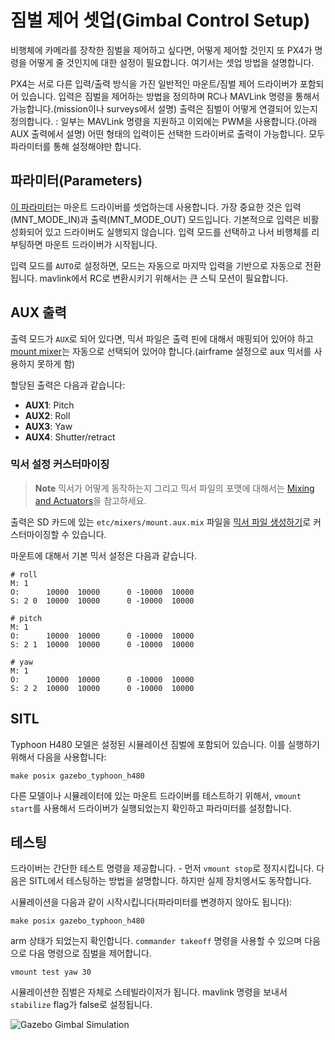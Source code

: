 # 짐벌 제어 셋업(Gimbal Control Setup)

비행체에 카메라를 장착한 짐벌을 제어하고 싶다면, 어떻게 제어할 것인지 또 PX4가 명령을 어떻게 줄 것인지에 대한 설정이 필요합니다. 여기서는 셋업 방법을 설명합니다.

PX4는 서로 다른 입력/출력 방식을 가진 일반적인 마운트/짐벌 제어 드라이버가 포함되어 있습니다. 입력은 짐벌을 제어하는 방법을 정의하며 RC나 MAVLink 명령을 통해서 가능합니다.(mission이나 surveys에서 설명) 출력은 짐벌이 어떻게 연결되어 있는지 정의합니다. : 일부는 MAVLink 명령을 지원하고 이외에는 PWM을 사용합니다.(아래 AUX 출력에서 설명) 어떤 형태의 입력이든 선택한 드라이버로 출력이 가능합니다. 모두 파라미터를 통해 설정해야만 합니다.

## 파라미터(Parameters)
[이 파라미터](../advanced/parameter_reference.md#mount)는 마운트 드라이버를 셋업하는데 사용합니다. 가장 중요한 것은 입력(MNT_MODE_IN)과 출력(MNT_MODE_OUT) 모드입니다. 기본적으로 입력은 비활성화되어 있고 드라이버도 실행되지 않습니다. 입력 모드를 선택하고 나서 비행체를 리부팅하면 마운트 드라이버가 시작됩니다.

입력 모드를 `AUTO`로 설정하면, 모드는 자동으로 마지막 입력을 기반으로 자동으로 전환됩니다. mavlink에서 RC로 변환시키기 위해서는 큰 스틱 모션이 필요합니다.

## AUX 출력

출력 모드가 `AUX`로 되어 있다면, 믹서 파일은 출력 핀에 대해서 매핑되어 있어야 하고 [mount mixer](https://github.com/PX4/Firmware/blob/master/ROMFS/px4fmu_common/mixers/mount.aux.mix)는 자동으로 선택되어 있어야 합니다.(airframe 설정으로 aux 믹서를 사용하지 못하게 함)

할당된 출력은 다음과 같습니다:
- **AUX1**: Pitch
- **AUX2**: Roll
- **AUX3**: Yaw
- **AUX4**: Shutter/retract

### 믹서 설정 커스터마이징
> **Note** 믹서가 어떻게 동작하는지 그리고 믹서 파일의 포맷에 대해서는 [Mixing and Actuators](../concept/mixing.md)을 참고하세요.

출력은 SD 카드에 있는 `etc/mixers/mount.aux.mix` 파일을 [믹서 파일 생성하기](../advanced/system_startup.md#starting-a-custom-mixer)로 커스터마이징할 수 있습니다.

마운트에 대해서 기본 믹서 설정은 다음과 같습니다.

```
# roll
M: 1
O:      10000  10000      0 -10000  10000
S: 2 0  10000  10000      0 -10000  10000

# pitch
M: 1
O:      10000  10000      0 -10000  10000
S: 2 1  10000  10000      0 -10000  10000

# yaw
M: 1
O:      10000  10000      0 -10000  10000
S: 2 2  10000  10000      0 -10000  10000
```


## SITL

Typhoon H480 모델은 설정된 시뮬레이션 짐벌에 포함되어 있습니다. 이를 실행하기 위해서 다음을 사용합니다:
```
make posix gazebo_typhoon_h480
```

다른 모델이나 시뮬레이터에 있는 마운트 드라이버를 테스트하기 위해서, `vmount start`를 사용해서 드라이버가 실행되었는지 확인하고 파라미터를 설정합니다.  


## 테스팅
드라이버는 간단한 테스트 명령을 제공합니다. - 먼저 `vmount stop`로 정지시킵니다. 다음은 SITL에서 테스팅하는 방법을 설명합니다. 하지만 실제 장치엥서도 동작합니다.

시뮬레이션을 다음과 같이 시작시킵니다(파라미터를 변경하지 않아도 됩니다):
```
make posix gazebo_typhoon_h480
```
arm 상태가 되었는지 확인합니다. `commander takeoff` 명령을 사용할 수 있으며 다음으로 다음 명령으로 짐벌을 제어합니다.
```
vmount test yaw 30
```
시뮬레이션한 짐벌은 자체로 스테빌라이저가 됩니다. mavlink 명령을 보내서 `stabilize` flag가 false로 설정됩니다.

![Gazebo Gimbal Simulation](../../assets/gazebo/gimbal-simulation.png)
